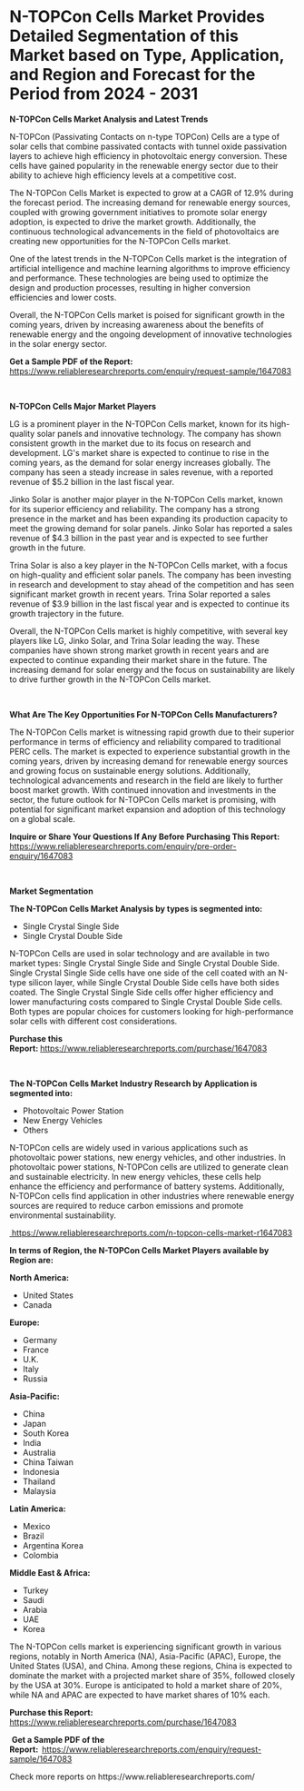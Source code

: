 <p><h1>N-TOPCon Cells Market Provides Detailed Segmentation of this Market based on Type, Application, and Region and Forecast for the Period from 2024 - 2031</h1></p><p><strong>N-TOPCon Cells Market Analysis and Latest Trends</strong></p>
<p><p>N-TOPCon (Passivating Contacts on n-type TOPCon) Cells are a type of solar cells that combine passivated contacts with tunnel oxide passivation layers to achieve high efficiency in photovoltaic energy conversion. These cells have gained popularity in the renewable energy sector due to their ability to achieve high efficiency levels at a competitive cost.</p><p>The N-TOPCon Cells Market is expected to grow at a CAGR of 12.9% during the forecast period. The increasing demand for renewable energy sources, coupled with growing government initiatives to promote solar energy adoption, is expected to drive the market growth. Additionally, the continuous technological advancements in the field of photovoltaics are creating new opportunities for the N-TOPCon Cells market.</p><p>One of the latest trends in the N-TOPCon Cells market is the integration of artificial intelligence and machine learning algorithms to improve efficiency and performance. These technologies are being used to optimize the design and production processes, resulting in higher conversion efficiencies and lower costs.</p><p>Overall, the N-TOPCon Cells market is poised for significant growth in the coming years, driven by increasing awareness about the benefits of renewable energy and the ongoing development of innovative technologies in the solar energy sector.</p></p>
<p><strong>Get a Sample PDF of the Report:&nbsp;</strong> <a href="https://www.reliableresearchreports.com/enquiry/request-sample/1647083">https://www.reliableresearchreports.com/enquiry/request-sample/1647083</a></p>
<p>&nbsp;</p>
<p><strong>N-TOPCon Cells Major Market Players</strong></p>
<p><p>LG is a prominent player in the N-TOPCon Cells market, known for its high-quality solar panels and innovative technology. The company has shown consistent growth in the market due to its focus on research and development. LG's market share is expected to continue to rise in the coming years, as the demand for solar energy increases globally. The company has seen a steady increase in sales revenue, with a reported revenue of $5.2 billion in the last fiscal year.</p><p>Jinko Solar is another major player in the N-TOPCon Cells market, known for its superior efficiency and reliability. The company has a strong presence in the market and has been expanding its production capacity to meet the growing demand for solar panels. Jinko Solar has reported a sales revenue of $4.3 billion in the past year and is expected to see further growth in the future.</p><p>Trina Solar is also a key player in the N-TOPCon Cells market, with a focus on high-quality and efficient solar panels. The company has been investing in research and development to stay ahead of the competition and has seen significant market growth in recent years. Trina Solar reported a sales revenue of $3.9 billion in the last fiscal year and is expected to continue its growth trajectory in the future.</p><p>Overall, the N-TOPCon Cells market is highly competitive, with several key players like LG, Jinko Solar, and Trina Solar leading the way. These companies have shown strong market growth in recent years and are expected to continue expanding their market share in the future. The increasing demand for solar energy and the focus on sustainability are likely to drive further growth in the N-TOPCon Cells market.</p></p>
<p>&nbsp;</p>
<p><strong>What Are The Key Opportunities For N-TOPCon Cells Manufacturers?</strong></p>
<p><p>The N-TOPCon Cells market is witnessing rapid growth due to their superior performance in terms of efficiency and reliability compared to traditional PERC cells. The market is expected to experience substantial growth in the coming years, driven by increasing demand for renewable energy sources and growing focus on sustainable energy solutions. Additionally, technological advancements and research in the field are likely to further boost market growth. With continued innovation and investments in the sector, the future outlook for N-TOPCon Cells market is promising, with potential for significant market expansion and adoption of this technology on a global scale.</p></p>
<p><strong>Inquire or Share Your Questions If Any Before Purchasing This Report:</strong> <a href="https://www.reliableresearchreports.com/enquiry/pre-order-enquiry/1647083">https://www.reliableresearchreports.com/enquiry/pre-order-enquiry/1647083</a></p>
<p>&nbsp;</p>
<p><strong>Market Segmentation</strong></p>
<p><strong>The N-TOPCon Cells Market Analysis by types is segmented into:</strong></p>
<p><ul><li>Single Crystal Single Side</li><li>Single Crystal Double Side</li></ul></p>
<p><p>N-TOPCon Cells are used in solar technology and are available in two market types: Single Crystal Single Side and Single Crystal Double Side. Single Crystal Single Side cells have one side of the cell coated with an N-type silicon layer, while Single Crystal Double Side cells have both sides coated. The Single Crystal Single Side cells offer higher efficiency and lower manufacturing costs compared to Single Crystal Double Side cells. Both types are popular choices for customers looking for high-performance solar cells with different cost considerations.</p></p>
<p><strong>Purchase this Report:&nbsp;</strong><a href="https://www.reliableresearchreports.com/purchase/1647083">https://www.reliableresearchreports.com/purchase/1647083</a></p>
<p>&nbsp;</p>
<p><strong>The N-TOPCon Cells Market Industry Research by Application is segmented into:</strong></p>
<p><ul><li>Photovoltaic Power Station</li><li>New Energy Vehicles</li><li>Others</li></ul></p>
<p><p>N-TOPCon cells are widely used in various applications such as photovoltaic power stations, new energy vehicles, and other industries. In photovoltaic power stations, N-TOPCon cells are utilized to generate clean and sustainable electricity. In new energy vehicles, these cells help enhance the efficiency and performance of battery systems. Additionally, N-TOPCon cells find application in other industries where renewable energy sources are required to reduce carbon emissions and promote environmental sustainability.</p></p>
<p><a href="https://www.reliableresearchreports.com/n-topcon-cells-market-r1647083">&nbsp;https://www.reliableresearchreports.com/n-topcon-cells-market-r1647083</a></p>
<p><strong>In terms of Region, the N-TOPCon Cells Market Players available by Region are:</strong></p>
<p>
    <p> <strong> North America: </strong>
        <ul>
            <li>United States</li>
            <li>Canada</li>
        </ul>
        </p> 
    <p> <strong> Europe: </strong>
        <ul>
            <li>Germany</li>
            <li>France</li>
            <li>U.K.</li>
            <li>Italy</li>
            <li>Russia</li>
        </ul>
        </p> 
    <p> <strong> Asia-Pacific: </strong>
        <ul>
            <li>China</li>
            <li>Japan</li>
            <li>South Korea</li>
            <li>India</li>
            <li>Australia</li>
            <li>China Taiwan</li>
            <li>Indonesia</li>
            <li>Thailand</li>
            <li>Malaysia</li>
        </ul>
        </p> 
    <p> <strong> Latin America: </strong>
        <ul>
            <li>Mexico</li>
            <li>Brazil</li>
            <li>Argentina Korea</li>
            <li>Colombia</li>
        </ul>
        </p> 
    <p> <strong> Middle East & Africa: </strong>
        <ul>
            <li>Turkey</li>
            <li>Saudi</li>
            <li>Arabia</li>
            <li>UAE</li>
            <li>Korea</li>
        </ul>
    </p>
    </p>
<p><p>The N-TOPCon cells market is experiencing significant growth in various regions, notably in North America (NA), Asia-Pacific (APAC), Europe, the United States (USA), and China. Among these regions, China is expected to dominate the market with a projected market share of 35%, followed closely by the USA at 30%. Europe is anticipated to hold a market share of 20%, while NA and APAC are expected to have market shares of 10% each.</p></p>
<p><strong>Purchase this Report: </strong><a href="https://www.reliableresearchreports.com/purchase/1647083">https://www.reliableresearchreports.com/purchase/1647083</a></p>
<p>&nbsp;<strong>Get a Sample PDF of the Report:&nbsp;&nbsp;</strong><a href="https://www.reliableresearchreports.com/enquiry/request-sample/1647083">https://www.reliableresearchreports.com/enquiry/request-sample/1647083</a></p>
<p><strong></strong></p>
<p>Check more reports on https://www.reliableresearchreports.com/</p>
